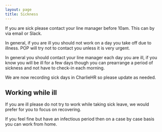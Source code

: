 ```yaml
---
layout: page
title: Sickness
---
```



If you are sick please contact your line manager before 10am. This can by via email or Slack.

In general, if you are ill you should not work on a day you take off due to illness. POP will try not to contact you unless it is very urgent.

In general you should contact your line manager each day you are ill, if you know you will be ill for a few days though you can prearrange a period of sickness and not have to check-in each morning.

We are now recording sick days in CharlieHR so please update as needed.

## Working while ill

If you are ill please do not try to work while taking sick leave, we would prefer for you to focus on recovering.

If you feel fine but have an infectious period then on a case by case basis you can work from home.